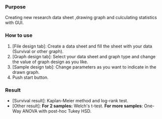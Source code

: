 ### Purpose  
Creating new research data sheet ,drawing graph and culculating statistics with GUI.  
### How to use  
1. [File design tab]: Create a data sheet and fill the sheet with your data (Survival or other graph).  
1. [Graph design tab]: Select your data sheet and graph type and change the value of graph design as you like.  
1. [Sample design tab]: Change parameters as you want to indicate in the drawn graph.  
1. Push start button.   
### Result  
- [Survival result]: Kaplan-Meier method and log-rank test.  
- [Other result]: **For 2 samples:** Welch's t-test. **For more samples**: One-Way ANOVA with post-hoc Tukey HSD.
